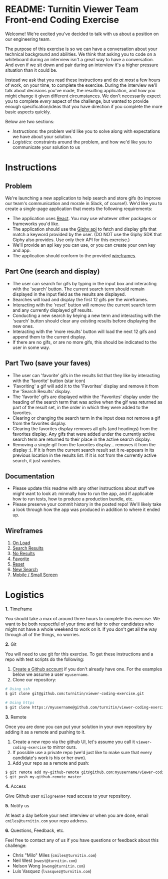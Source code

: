 # README: Turnitin Viewer Team Front-end Coding Exercise

Welcome! We're excited you've decided to talk with us about a position on our
engineering team.

The purpose of this exercise is so we can have a conversation about your
technical background and abilities. We think that asking you to code on a
whiteboard during an interview isn't a great way to have a conversation. And
even if we sit down and pair during an interview it's a higher pressure
situation than it could be.

Instead we ask that you read these instructions and do _at most_ a few hours of
work, on your time, to complete the exercise. During the interview we'll talk
about decisions you've made, the resulting application, and how you might change
it given different circumstances. We don't necessarily expect you to complete
_every_ aspect of the challenge, but wanted to provide enough
specification/ideas that you have direction if you complete the more basic
aspects quickly.

Below are two sections:

- _Instructions_: the problem we'd like you to solve along with expectations we
  have about your solution.
- _Logistics_: constraints around the problem, and how we'd like you to
  communicate your solution to us

# Instructions

## Problem

We're launching a new application to help search and store gifs (to improve our
team's communication and morale in Slack, of course!). We'd like you to create a
single-page application that meets the following requirements:

- The application uses [React](https://reactjs.org/). You may use whatever other
  packages or frameworks you'd like.
- The application should use the
  [Giphy api](https://developers.giphy.com/docs/api/) to fetch and display gifs
  that match a keyword provided by the user. (DO NOT use the Giphy SDK that
  Giphy also provides. Use only their API for this exercise.)
- We'll provide an api key you can use, or you can create your own key and app.
- The application should conform to the provided [wireframes](#wireframes).

## Part One (search and display)

- The user can search for gifs by typing in the input box and interacting with
  the 'search' button. The current search term should remain displayed in the
  input field as the results are displayed.
- Searches will load and display the first 12 gifs per the wireframes.
- Interacting with the 'reset' button will remove the current search term and
  any currently displayed gif results.
- Conducting a new search by keying a new term and interacting with the 'search'
  button should clear any existing results before displaying the new ones.
- Interacting with the 'more results' button will load the next 12 gifs and
  append them to the current display.
- If there are no gifs, or are no more gifs, this should be indicated to the
  user in some way.

## Part Two (save your faves)

- The user can 'favorite' gifs in the results list that they like by interacting
  with the 'favorite' button (star icon)
- 'Favoriting' a gif will add it to the 'Favorites' display and remove it from
  the 'Search Results' display.
- The 'favorite' gifs are displayed within the 'Favorites' display under the
  heading of the search term that was active when the gif was returned as part
  of the result set, in the order in which they were added to the favorites.
- Clearing or changing the search term in the input does not remove a gif from
  the favorites display.
- Clearing the favorites display removes all gifs (and headings) from the
  favorites display. Any gifs that were added under the currently active search
  term are returned to their place in the active search display.
- Removing a single gif from the favorites display... removes it from the
  display :). If it is from the current search result set it re-appears in its
  previous location in the results list. If it is not from the currently active
  search, it just vanishes.

## Documentation

- Please update this readme with any other instructions about stuff we might
  want to look at: minmally how to run the app, and if applicable how to run
  tests, how to produce a production bundle, etc.
- Please preserve your commit history in the posted repo! We'll likely take a
  look through how the app was produced in addition to where it ended up.

## Wireframes

1. [On Load](wireframes/GiphySearch_Mock1_OnLoad.png)
2. [Search Results](wireframes/GiphySearch_Mock2_SearchResults.png)
3. [No Results](wireframes/GiphySearch_Mock3_NoResults.png)
4. [Favorite](wireframes/GiphySearch_Mock4_Favorite.png)
5. [Reset](wireframes/GiphySearch_Mock5_Reset.png)
6. [New Search](wireframes/GiphySearch_Mock6_NewSearch.png)
7. [Mobile / Small Screen](wireframes/GiphySearch_Mock7_Mobile.png)

# Logistics

**1.** Timeframe

You should take a max of around three hours to complete this exercise. We want
to be both respectful of your time and fair to other candidates who might not
have a whole weekend to work on it. If you don't get all the way through all of
the things, no worries.

**2.** Git

You will need to use git for this exercise. To get these instructions and a repo
with test scripts do the following:

1. [Create a Github account](https://github.com/join) if you don't already have
   one. For the examples below we assume a user `myusername`.
2. Clone our repository:

```bash
# Using ssh
$ git clone git@github.com:turnitin/viewer-coding-exercise.git

# Using https
$ git clone https://myusername@github.com/turnitin/viewer-coding-exercise.git
```

**3.** Remote

Once you are done you can put your solution in your own repository by adding it
as a remote and pushing to it.

1. Create a new repo via the github UI, let's assume you call it
   `viewer-coding-exercise` to mirror ours.
2. If possible use a private repo (we'd just like to make sure that every
   candidate's work is his or her own).
3. Add your repo as a remote and push:

```bash
$ git remote add my-github-remote git@github.com:myusername/viewer-coding-exercise.git
$ git push my-github-remote master
```

**4.** Access

Give Github user `milogreen94` read access to your repository.

**5.** Notify us

At least a day before your next interview or when you are done, email
`cmiles@turnitin.com` your repo address.

**6.** Questions, Feedback, etc.

Feel free to contact any of us if you have questions or feedback about this
challenge:

- Chris "Milo" Miles (`cmiles@turnitin.com`)
- Neil West (`nwest@turnitin.com`)
- Nelson Wong (`nwong@turnitin.com`)
- Luis Vasquez (`lvasquez@turnitin.com`)
